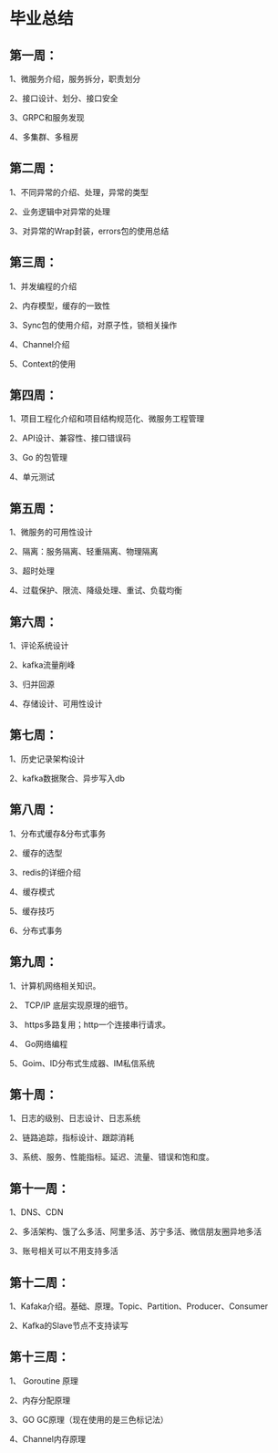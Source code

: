 # 毕业总结

## 第一周：

1、微服务介绍，服务拆分，职责划分

2、接口设计、划分、接口安全

3、GRPC和服务发现

4、多集群、多租房

## 第二周：

1、不同异常的介绍、处理，异常的类型

2、业务逻辑中对异常的处理

3、对异常的Wrap封装，errors包的使用总结

## 第三周：

1、并发编程的介绍

2、内存模型，缓存的一致性

3、Sync包的使用介绍，对原子性，锁相关操作

4、Channel介绍

5、Context的使用

## 第四周：

1、项目工程化介绍和项目结构规范化、微服务工程管理

2、API设计、兼容性、接口错误码

3、Go 的包管理

4、单元测试

## 第五周：

1、微服务的可用性设计

2、隔离：服务隔离、轻重隔离、物理隔离

3、超时处理

4、过载保护、限流、降级处理、重试、负载均衡

## 第六周：

1、评论系统设计

2、kafka流量削峰

3、归并回源

4、存储设计、可用性设计

## 第七周：

1、历史记录架构设计

2、kafka数据聚合、异步写入db

## 第八周：

1、分布式缓存&分布式事务

2、缓存的选型

3、redis的详细介绍

4、缓存模式

5、缓存技巧

6、分布式事务

## 第九周：

1、计算机网络相关知识。

2、 TCP/IP 底层实现原理的细节。

3、 https多路复用；http一个连接串行请求。

4、 Go网络编程

5、Goim、ID分布式生成器、IM私信系统

## 第十周：

1、日志的级别、日志设计、日志系统

2、链路追踪，指标设计、跟踪消耗

3、系统、服务、性能指标。延迟、流量、错误和饱和度。

## 第十一周：

1、DNS、CDN

2、多活架构、饿了么多活、阿里多活、苏宁多活、微信朋友圈异地多活

3、账号相关可以不用支持多活



## 第十二周：

1、Kafaka介绍。基础、原理。Topic、Partition、Producer、Consumer

2、Kafka的Slave节点不支持读写

## 第十三周：

1、 Goroutine 原理

2、内存分配原理

3、GO GC原理（现在使用的是三色标记法）

4、Channel内存原理


